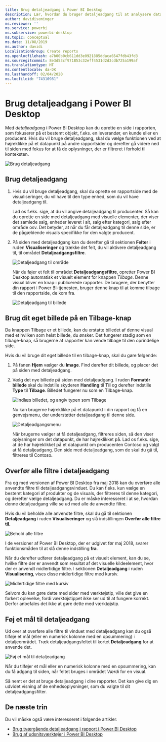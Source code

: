 ```yaml
---
title: Brug detaljeadgang i Power BI Desktop
description: Lær, hvordan du bruger detaljeadgang til at analysere data på en ny rapportside i Power BI Desktop
author: davidiseminger
ms.reviewer: ''
ms.service: powerbi
ms.subservice: powerbi-desktop
ms.topic: conceptual
ms.date: 11/08/2019
ms.author: davidi
LocalizationGroup: Create reports
ms.openlocfilehash: a7b00b0cb611dd3e0921885ddaca6547fdb43fd3
ms.sourcegitcommit: 8e3d53cf971853c32eff4531d2d3cdb725a199af
ms.translationtype: HT
ms.contentlocale: da-DK
ms.lasthandoff: 02/04/2020
ms.locfileid: "74310981"
---
```

# <a name="use-drillthrough-in-power-bi-desktop"></a>Brug detaljeadgang i Power BI Desktop
Med *detaljeadgang* i Power BI Desktop kan du oprette en side i rapporten, som fokuserer på et bestemt objekt, f.eks. en leverandør, en kunde eller en producent. Hvis du vil bruge detaljeadgang, skal du vælge funktionen ved at højreklikke på et datapunkt på andre rapportsider og derefter gå videre ned til siden med fokus for at få de oplysninger, der er filtreret i forhold til konteksten.

![Brug detaljeadgang](media/desktop-drillthrough/drillthrough_01.png)

## <a name="using-drillthrough"></a>Brug detaljeadgang
1. Hvis du vil bruge detaljeadgang, skal du oprette en rapportside med de visualiseringer, du vil have til den type enhed, som du vil have detaljeadgang til. 

    Lad os f.eks. sige, at du vil angive detaljeadgang til producenter. Så kan du oprette en side med detaljeadgang med visuelle elementer, der viser det samlede salg, enheder leveret i alt, salg efter kategori, salg efter område osv. Det betyder, at når du får detaljeadgang til denne side, er de pågældende visuals specifikke for den valgte producent.

2. På siden med detaljeadgang kan du derefter gå til sektionen **Felter** i ruden **Visualiseringer** og trække det felt, du vil aktivere detaljeadgang til, til området **Detaljeadgangsfiltre**.

    ![Detaljeadgang til område](media/desktop-drillthrough/drillthrough_02.png)

    Når du føjer et felt til området **Detaljeadgangsfiltre**, opretter Power BI Desktop automatisk et visuelt element for knappen *Tilbage*. Denne visual bliver en knap i publicerede rapporter. De brugere, der benytter din rapport i Power BI-tjenesten, bruger denne knap til at komme tilbage til den rapportside, de kom fra.

    ![Detaljeadgang til billede](media/desktop-drillthrough/drillthrough_03.png)

## <a name="use-your-own-image-for-a-back-button"></a>Brug dit eget billede på en Tilbage-knap    
 Da knappen Tilbage er et billede, kan du erstatte billedet af denne visual med et hvilken som helst billede, du ønsker. Det fungerer stadig som en tilbage-knap, så brugerne af rapporter kan vende tilbage til den oprindelige side. 

Hvis du vil bruge dit eget billede til en tilbage-knap, skal du gøre følgende:

1. På fanen **Hjem** vælger du **Image**. Find derefter dit billede, og placer det på siden med detaljeadgang.

2. Vælg det nye billede på siden med detaljeadgang. I ruden **Formatér billede** skal du indstille skyderen **Handling** til **Til** og derefter indstille **Type** til **Tilbage**. Billedet fungerer nu som en Tilbage-knap.

    ![Indlæs billedet, og angiv typen som Tilbage](media/desktop-drillthrough/drillthrough_05.png)

    
     Nu kan brugerne højreklikke på et datapunkt i din rapport og få en genvejsmenu, der understøtter detaljeadgang til denne side. 

    ![Detaljeadgangsmenu](media/desktop-drillthrough/drillthrough_04.png)

    Når brugerne vælger at få detaljeadgang, filtreres siden, så den viser oplysninger om det datapunkt, de har højreklikket på. Lad os f.eks. sige, at de har højreklikket på et datapunkt om producenten Contoso og valgt at få detaljeadgang. Den side med detaljeadgang, som de skal du gå til, filtreres til Contoso.

## <a name="pass-all-filters-in-drillthrough"></a>Overfør alle filtre i detaljeadgang

Fra og med versionen af Power BI Desktop fra maj 2018 kan du overføre alle anvendte filtre til detaljeadgangsvinduet. Du kan f.eks. kun vælge en bestemt kategori af produkter og de visuals, der filtreres til denne kategori, og derefter vælge detaljeadgang. Du er måske interesseret i at se, hvordan denne detaljeadgang ville se ud med alle de anvendte filtre.

Hvis du vil beholde alle anvendte filtre, skal du gå til sektionen **Detaljeadgang** i ruden **Visualiseringer** og slå indstillingen **Overfør alle filtre** **til**. 

![Behold alle filtre](media/desktop-drillthrough/drillthrough_06.png)

I de versioner af Power BI Desktop, der er udgivet før maj 2018, svarer funktionsmåden til at slå denne indstilling **fra**.

Når du derefter udfører detaljeadgang på et visuelt element, kan du se, hvilke filtre der er anvendt som resultat af det visuelle kildeelement, hvor der er anvendt midlertidige filtre. I sektionen **Detaljeadgang** i ruden **Visualisering**, vises disse midlertidige filtre med kursiv. 

![Midlertidige filtre med kursiv](media/desktop-drillthrough/drillthrough_07.png)

Selvom du kan gøre dette med sider med værktøjstip, ville det give en forkert oplevelse, fordi værktøjstippet ikke ser ud til at fungere korrekt. Derfor anbefales det ikke at gøre dette med værktøjstip.

## <a name="add-a-measure-to-drillthrough"></a>Føj et mål til detaljeadgang

Ud over at overføre alle filtre til vinduet med detaljeadgang kan du også tilføje et mål (eller en numerisk kolonne med en opsummering) i detaljeområdet. Træk detaljeadgangsfeltet til kortet **Detaljeadgang** for at anvende det. 

![Føj et mål til detaljeadgang](media/desktop-drillthrough/drillthrough_08.png)

Når du tilføjer et mål eller en numerisk kolonne med en opsummering, kan du få adgang til siden, når feltet bruges i området *Værdi* for en visual.

Så nemt er det at bruge detaljeadgang i dine rapporter. Det kan give dig en udvidet visning af de enhedsoplysninger, som du valgte til dit detaljeadgangsfilter.

## <a name="next-steps"></a>De næste trin

Du vil måske også være interesseret i følgende artikler:

* [Brug tværgående detaljeadgang i rapport i Power BI Desktop](desktop-cross-report-drill-through.md)
* [Brug af udsnitsværktøjer i Power BI Desktop](visuals/power-bi-visualization-slicers.md)

